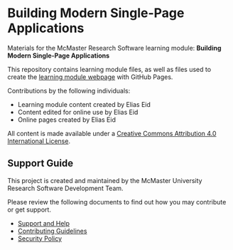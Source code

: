 # Building Modern Single-Page Applications

Materials for the McMaster Research Software learning module: **Building Modern Single-Page Applications**  

This repository contains learning module files, as well as files used to create the [learning module webpage](https://mcmasterrs.github.io/lm_mac-branding) with GitHub Pages.  

Contributions by the following individuals: 
- Learning module content created by Elias Eid
- Content edited for online use by Elias Eid
- Online pages created by Elias Eid

All content is made available under a [Creative Commons Attribution 4.0 International License](https://creativecommons.org/licenses/by/4.0/).  

## Support Guide

This project is created and maintained by the McMaster University Research Software Development Team.  

Please review the following documents to find out how you may contribute or get support.  
- [Support and Help](https://github.com/McMasterRS/.github/blob/main/SUPPORT.md)
- [Contributing Guidelines](https://github.com/McMasterRS/.github/blob/main/CONTRIBUTING.md)
- [Security Policy](https://github.com/McMasterRS/.github/blob/main/SECURITY.md)
